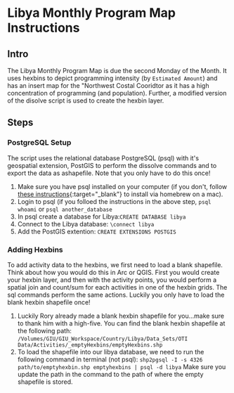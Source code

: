 # Libya Monthly Program Map Instructions

## Intro
The Libya Monthly Program Map is due the second Monday of the Month.  It uses hexbins to depict programming intensity (by `Estimated Amount`) and has an insert map for the "Northwest Costal Cooridtor as it has a high concentration of programming (and population).  Further, a modified version of the disolve script is used to create the hexbin layer.

## Steps

### PostgreSQL Setup
The script uses the relational database PostgreSQL (psql) with it's geospatial extension, PostGIS to perform the dissolve commands and to export the data as ashapefile.  Note that you only have to do this once!

1. Make sure you have psql installed on your computer (if you don't, follow [these instructions](https://gist.github.com/sgnl/609557ebacd3378f3b72){:target="_blank"} to install via homebrew on a mac). 
2. Login to psql (if you folloed the instructions in the above step, `psql whoami` or `psql another_database`
3. In psql create a database for Libya:`CREATE DATABASE libya`
4. Connect to the Libya database: `\connect libya`
5. Add the PostGIS extention: `CREATE EXTENSIONS POSTGIS`

### Adding Hexbins
To add activity data to the hexbins, we first need to load a blank shapefile.  Think about how you would do this in Arc or QGIS.  First you would create your hexbin layer, and then with the activity points, you would perform a spatial join and count/sum for each activities in one of the hexbin grids.  The sql commands perform the same actions.  Luckily you only have to load the blank hexbin shapefile once!

1.  Luckily Rory already made a blank hexbin shapefile for you...make sure to thank him with a high-five.  You can find the blank hexbin shapefile at the following path: `/Volumes/GIU/GIU_Workspace/Country/Libya/Data_Sets/OTI Data/Activities/_emptyHexbins/emptyHexbins.shp`
2.  To load the shapefile into our libya database, we need to run the following command in terminal (not psql): `shp2pgsql -I -s 4326 path/to/emptyhexbin.shp emptyhexbins | psql -d libya`  Make sure you update the path in the command to the path of where the empty shapefile is stored.
